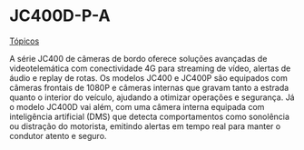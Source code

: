 # JC400D-P-A

[Tópicos](JC400D-P-A%200ff9fabaffcf48f2ba9795bdec3dddd6/To%CC%81picos%204e633abf2e0942bb89d478f24c770563.csv)

A série JC400 de câmeras de bordo oferece soluções avançadas de videotelemática com conectividade 4G para streaming de vídeo, alertas de áudio e replay de rotas. Os modelos JC400 e JC400P são equipados com câmeras frontais de 1080P e câmeras internas que gravam tanto a estrada quanto o interior do veículo, ajudando a otimizar operações e segurança. Já o modelo JC400D vai além, com uma câmera interna equipada com inteligência artificial (DMS) que detecta comportamentos como sonolência ou distração do motorista, emitindo alertas em tempo real para manter o condutor atento e seguro.